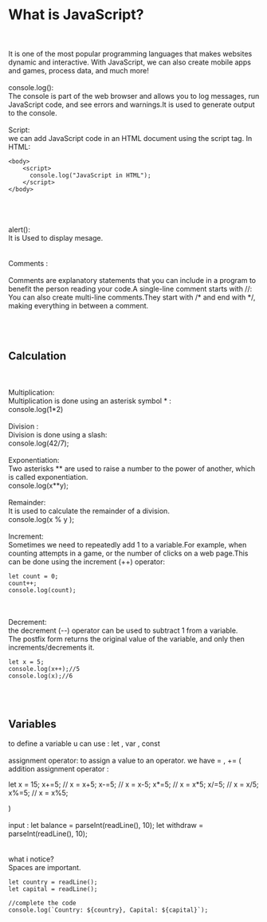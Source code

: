 
# What is JavaScript?
<br>
<br>
It is one of the most popular programming languages that makes websites dynamic and interactive. With JavaScript, we can also create mobile apps and games, process data, and much more!
<br>
<br>
console.log():
<br>
The console is part of the web browser and allows you to log messages, run JavaScript code, and see errors and warnings.It is used to generate output to the console.
<br>
<br>
Script:
<br>
we can add JavaScript code in an HTML document using the script tag.
In HTML:
<br>

```
<body>
    <script>
      console.log("JavaScript in HTML");
    </script>
</body>
```
<br>
<br>
<br>
alert():
<br> 
It is Used to display mesage.
<br>
<br>
<br>
Comments :
<br>
<br>
Comments are explanatory statements that you can include in a program to benefit the person reading your code.A single-line comment starts with //:
<br>
You can also create multi-line comments.They start with /* and end with */, making everything in between a comment.
<br>
<br>
<br>
<br>

## Calculation 
<br>
<br>
Multiplication:
<br>
Multiplication is done using an asterisk symbol * :
<br>
console.log(1*2)
<br>
<br>
Division :
<br>
Division is done using a slash:
<br>
console.log(42/7);
<br>
<br>
Exponentiation:
<br>
Two asterisks ** are used to raise a number to the power of another, which is called exponentiation.
<br>
console.log(x**y);
<br>
<br>
Remainder:
<br>
It is used to calculate the remainder of a division.
<br>
console.log(x % y );
<br>
<br>
Increment:
<br>
Sometimes we need to repeatedly add 1 to a variable.For example, when counting attempts in a game, or the number of clicks on a web page.This can be done using the increment (++) operator:
<br>

```
let count = 0;
count++;
console.log(count);
```
<br>
<br>
Decrement:
<br>
the decrement (--) operator can be used to subtract 1 from a variable.
<br>
The postfix form returns the original value of the variable, and only then increments/decrements it.
<br>

```
let x = 5;
console.log(x++);//5
console.log(x);//6
```

<br>
<br>

## Variables
to define a variable u can use : let , var , const 
<br>
<br>
assignment operator: to assign a value to an operator. we have = , += ( addition assignment operator :
<br>

let x = 15;
x+=5; // x = x+5;
x-=5; // x = x-5;
x*=5; // x = x*5;
x/=5; // x = x/5;
x%=5; // x = x%5;

) 
<br>
<br>
input :
let balance = parseInt(readLine(), 10);
let withdraw = parseInt(readLine(), 10);
<br>
<br>
<br>
what i notice?
<br>
Spaces are important.
<br>

```
let country = readLine();
let capital = readLine();

//complete the code
console.log(`Country: ${country}, Capital: ${capital}`);
```
<br>



































